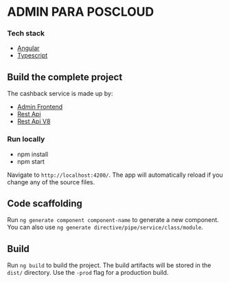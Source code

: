 # ADMIN PARA POSCLOUD

### Tech stack
- [Angular](https://angular.io/)
- [Typescript](https://www.typescriptlang.org/)

## Build the complete project

The cashback service is made up by:
- [Admin Frontend](https://bitbucket.org/pos-cloud/poscloud-system/)
- [Rest Api](https://bitbucket.org/pos-cloud/poscloud-api/)
- [Rest Api V8](https://bitbucket.org/pos-cloud/apiv8/)

### Run locally

- npm install
- npm start

Navigate to `http://localhost:4200/`. The app will automatically reload if you change any of the source files.

## Code scaffolding

Run `ng generate component component-name` to generate a new component. You can also use `ng generate directive/pipe/service/class/module`.

## Build

Run `ng build` to build the project. The build artifacts will be stored in the `dist/` directory. Use the `-prod` flag for a production build.